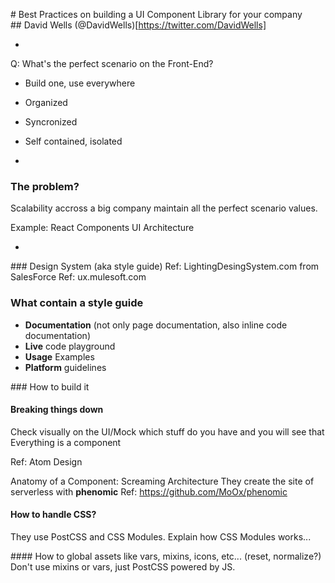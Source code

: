# Best Practices on building a UI Component Library for your company
## David Wells (@DavidWells)[https://twitter.com/DavidWells]

-

Q: What's the perfect scenario on the Front-End?

- Build one, use everywhere
- Organized
- Syncronized
- Self contained, isolated

-

### The problem?
Scalability accross a big company maintain all the perfect scenario values.

Example: React Components UI Architecture

-

### Design System (aka style guide)
Ref: LightingDesingSystem.com from SalesForce
Ref: ux.mulesoft.com

### What contain a style guide
  - **Documentation** (not only page documentation, also inline code documentation)
  - **Live** code playground
  - **Usage** Examples
  - **Platform** guidelines

### How to build it
#### Breaking things down  
  Check visually on the UI/Mock which stuff do you have and you will see that
  Everything is a component

  Ref: Atom Design

  Anatomy of a Component: Screaming Architecture
  They create the site of serverless with **phenomic**
  Ref: https://github.com/MoOx/phenomic

#### How to handle CSS?
  They use PostCSS and CSS Modules.
  Explain how CSS Modules works...

#### How to global assets like vars, mixins, icons, etc... (reset, normalize?)
  Don't use mixins or vars, just PostCSS powered by JS.
